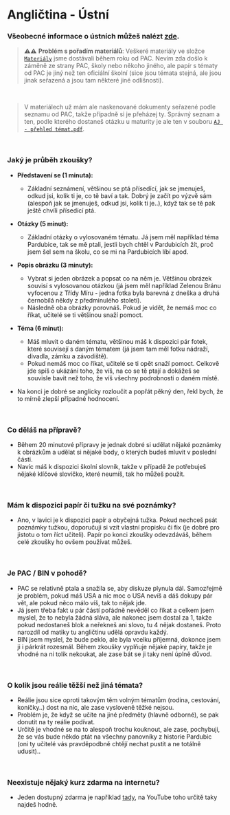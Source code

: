 # Angličtina - Ústní

### Všeobecné informace o ústních můžeš nalézt [zde](../../FaQ/USTNI.md).

> ⚠️⚠️ **Problém s pořadím materiálů**: Veškeré materiály ve složce [`Materiály`](Materiály/) jsme dostávali během roku od PAC. Nevím zda došlo k záměně ze strany PAC, školy nebo někoho jiného, ale papír s tématy od PAC je jiný než ten oficiální školní (sice jsou témata stejná, ale jsou jinak seřazená a jsou tam některé jiné odlišnosti).
<br>

> V materiálech už mám ale naskenované dokumenty seřazené podle seznamu od PAC, takže případně si je přeházej ty. Správný seznam a ten, podle kterého dostaneš otázku u maturity je ale ten v souboru [`AJ - přehled témat.pdf`](AJ%20-%20přehled%20témat.pdf).

<br>

### Jaký je průběh zkoušky?
- **Představení se (1 minuta):**
    - Základní seznámení, většinou se ptá přísedící, jak se jmenuješ, odkud jsi, kolik ti je, co tě baví a tak. Dobrý je začít po výzvě sám (alespoň jak se jmenuješ, odkud jsi, kolik ti je..), když tak se tě pak ještě chvíli přísedící ptá.
- **Otázky (5 minut):**
    - Základní otázky o vylosovaném tématu. Já jsem měl například téma Pardubice, tak se mě ptali, jestli bych chtěl v Pardubicích žít, proč jsem šel sem na školu, co se mi na Pardubicích líbí apod.
- **Popis obrázku (3 minuty):**
    - Vybrat si jeden obrázek a popsat co na něm je. Většinou obrázek souvisí s vylosovanou otázkou (já jsem měl například Zelenou Bránu vyfocenou z Třídy Míru - jedna fotka byla barevná z dneška a druhá černobílá někdy z předminulého století).
    - Následně oba obrázky porovnáš. Pokud je vidět, že nemáš moc co říkat, učitelé se ti většinou snaží pomoct.
- **Téma (6 minut):**
    - Máš mluvit o daném tématu, většinou máš k dispozici pár fotek, které souvisejí s daným tématem (já jsem tam měl fotku nádraží, divadla, zámku a závodiště).
    - Pokud nemáš moc co říkat, učitelé se ti opět snaží pomoct. Celkově jde spíš o ukázání toho, že víš, na co se tě ptají a dokážeš se souvisle bavit než toho, že víš všechny podrobnosti o daném místě.

- Na konci je dobré se anglicky rozloučit a popřát pěkný den, řekl bych, že to mírně zlepší případné hodnocení.

<br>

### Co děláš na přípravě?
- Během 20 minutové přípravy je jednak dobré si udělat nějaké poznámky k obrázkům a udělat si nějaké body, o kterých budeš mluvit v poslední části.
- Navíc máš k dispozici školní slovník, takže v případě že potřebuješ nějaké klíčové slovíčko, které neumíš, tak ho můžeš použít.

<br>

### Mám k dispozici papír či tužku na své poznámky?
- Ano, v lavici je k dispozici papír a obyčejná tužka. Pokud nechceš psát poznámky tužkou, doporučuji si vzít vlastní propisku či fix (je dobré pro jistotu o tom říct učiteli). Papír po konci zkoušky odevzdáváš, během celé zkoušky ho ovšem používat můžeš.

<br>

### Je PAC / BIN v pohodě?
- PAC se relativně ptala a snažila se, aby diskuze plynula dál. Samozřejmě je problém, pokud máš USA a nic moc o USA nevíš a dáš dokupy pár vět, ale pokud něco málo víš, tak to nějak jde.
- Já jsem třeba fakt u pár částí pořádně nevěděl co říkat a celkem jsem myslel, že to nebyla žádná sláva, ale nakonec jsem dostal za 1, takže pokud nedostaneš blok a neřekneš ani slovo, tu 4 nějak dostaneš. Proto narozdíl od matiky tu angličtinu udělá opravdu každý.
- BIN jsem myslel, že bude peklo, ale byla vcelku příjemná, dokonce jsem ji i párkrát rozesmál. Během zkoušky vyplňuje nějaké papíry, takže je vhodné na ni tolik nekoukat, ale zase bát se ji taky není úplně důvod.

<br>

### O kolik jsou reálie těžší než jiná témata?
- Reálie jsou sice oproti takovým těm volným tématům (rodina, cestování, koníčky..) dost na nic, ale zase vysloveně těžké nejsou.
- Problém je, že když se učíte na jiné předměty (hlavně odborné), se pak donutit na ty reálie podívat.
- Určitě je vhodné se na to alespoň trochu kouknout, ale zase, pochybuji, že se vás bude někdo ptát na všechny panovníky z historie Pardubic (oni ty učitelé vás pravděpodbně chtějí nechat pustit a ne totálně udusit).. 

<br>

### Neexistuje nějaký kurz zdarma na internetu?
- Jeden dostupný zdarma je například [tady](https://kubovaenglish.cz/portfolio/online-kurz-maturita-formalita-2023/), na YouTube toho určitě taky najdeš hodně.